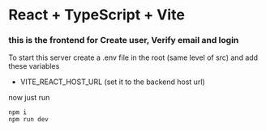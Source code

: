 # React + TypeScript + Vite

### this is the frontend for Create user, Verify email and login

To start this server create a .env file in the root (same level of src) and add these variables

- VITE_REACT_HOST_URL (set it to the backend host url)

now just run

```
npm i
npm run dev
```
